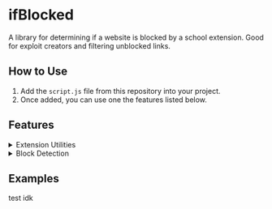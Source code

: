 # ifBlocked

A library for determining if a website is blocked by a school extension. Good for exploit creators and filtering unblocked links.

## How to Use

1. Add the `script.js` file from this repository into your project.
2. Once added, you can use one the features listed below.

## Features 

<details>
  <summary>Extension Utilities</summary>

You can detect school extensions in the browser and create custom handling for each one. You can also refer to the 'school' variable (true/false) for broad detection. 

```javascript
extensionUtil.check().then(result => {
  if (result.some(ext => ext.name === "Linewize")) {
    console.log("linewize");
  }
});
```
</details>
<details>
  <summary>Block Detection</summary>
You can detect if a website is blocked by a school extension, a tool for error handling and using alternative links.

```javascript
if (blocked('github.com')) {
  console.log("blocked");
}
```
</details>

## Examples
test idk
